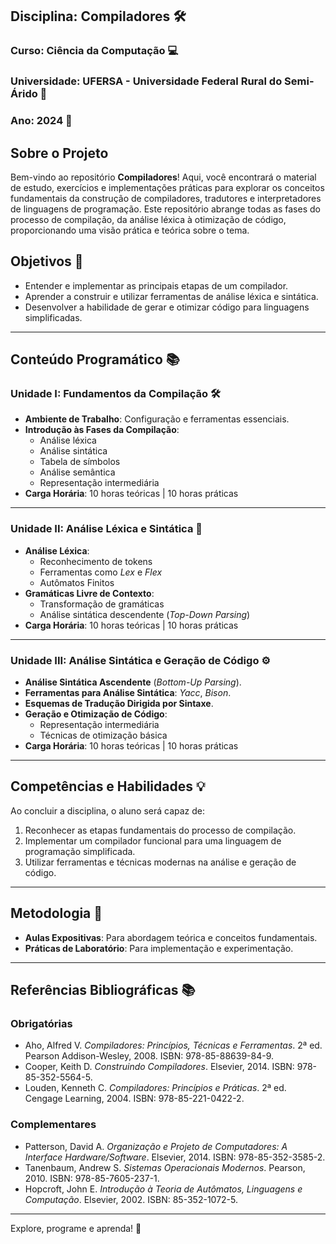 ## Disciplina: Compiladores 🛠️  
### Curso: Ciência da Computação 💻  
### Universidade: UFERSA - Universidade Federal Rural do Semi-Árido 🌱  
### Ano: 2024 📅  

## Sobre o Projeto

Bem-vindo ao repositório **Compiladores**! Aqui, você encontrará o material de estudo, exercícios e implementações práticas para explorar os conceitos fundamentais da construção de compiladores, tradutores e interpretadores de linguagens de programação. Este repositório abrange todas as fases do processo de compilação, da análise léxica à otimização de código, proporcionando uma visão prática e teórica sobre o tema.  

## Objetivos 🎯  
- Entender e implementar as principais etapas de um compilador.  
- Aprender a construir e utilizar ferramentas de análise léxica e sintática.  
- Desenvolver a habilidade de gerar e otimizar código para linguagens simplificadas.  

---

## Conteúdo Programático 📚  

### Unidade I: Fundamentos da Compilação 🛠️  
- **Ambiente de Trabalho**: Configuração e ferramentas essenciais.  
- **Introdução às Fases da Compilação**:  
  - Análise léxica  
  - Análise sintática  
  - Tabela de símbolos  
  - Análise semântica  
  - Representação intermediária  
- **Carga Horária**: 10 horas teóricas | 10 horas práticas  

---

### Unidade II: Análise Léxica e Sintática 🧐  
- **Análise Léxica**:  
  - Reconhecimento de tokens  
  - Ferramentas como *Lex* e *Flex*  
  - Autômatos Finitos  
- **Gramáticas Livre de Contexto**:  
  - Transformação de gramáticas  
  - Análise sintática descendente (*Top-Down Parsing*)  
- **Carga Horária**: 10 horas teóricas | 10 horas práticas  

---

### Unidade III: Análise Sintática e Geração de Código ⚙️  
- **Análise Sintática Ascendente** (*Bottom-Up Parsing*).  
- **Ferramentas para Análise Sintática**: *Yacc*, *Bison*.  
- **Esquemas de Tradução Dirigida por Sintaxe**.  
- **Geração e Otimização de Código**:  
  - Representação intermediária  
  - Técnicas de otimização básica  
- **Carga Horária**: 10 horas teóricas | 10 horas práticas  

---

## Competências e Habilidades 💡  
Ao concluir a disciplina, o aluno será capaz de:  
1. Reconhecer as etapas fundamentais do processo de compilação.  
2. Implementar um compilador funcional para uma linguagem de programação simplificada.  
3. Utilizar ferramentas e técnicas modernas na análise e geração de código.  

---

## Metodologia 📖  
- **Aulas Expositivas**: Para abordagem teórica e conceitos fundamentais.  
- **Práticas de Laboratório**: Para implementação e experimentação.  

---

## Referências Bibliográficas 📚  

### Obrigatórias  
- Aho, Alfred V. *Compiladores: Princípios, Técnicas e Ferramentas*. 2ª ed. Pearson Addison-Wesley, 2008. ISBN: 978-85-88639-84-9.  
- Cooper, Keith D. *Construindo Compiladores*. Elsevier, 2014. ISBN: 978-85-352-5564-5.  
- Louden, Kenneth C. *Compiladores: Princípios e Práticas*. 2ª ed. Cengage Learning, 2004. ISBN: 978-85-221-0422-2.  

### Complementares  
- Patterson, David A. *Organização e Projeto de Computadores: A Interface Hardware/Software*. Elsevier, 2014. ISBN: 978-85-352-3585-2.  
- Tanenbaum, Andrew S. *Sistemas Operacionais Modernos*. Pearson, 2010. ISBN: 978-85-7605-237-1.  
- Hopcroft, John E. *Introdução à Teoria de Autômatos, Linguagens e Computação*. Elsevier, 2002. ISBN: 85-352-1072-5.  

---

Explore, programe e aprenda! 🚀
